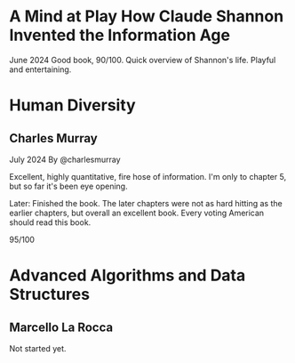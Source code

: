 




# A Mind at Play How Claude Shannon Invented the Information Age 

June 2024
Good book, 90/100.  Quick overview of Shannon's life.  Playful and entertaining.  







# Human Diversity
## Charles Murray
July 2024
By @charlesmurray
 
Excellent, highly quantitative, fire hose of information.  I'm only to chapter 5, but so far it's been eye opening.

Later: Finished the book.  The later chapters were not as hard hitting as the earlier chapters, but overall an excellent book.  Every voting American should read this book.  

95/100








# Advanced Algorithms and Data Structures
##  Marcello La Rocca 
Not started yet.  
